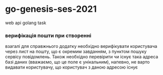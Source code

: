 # go-genesis-ses-2021
web api golang task 


### верифікація пошти при створенні
взагалі для справжнього додатку необхідно верифікувати користувача через лист на пошту, що є окремим завданням, з пунктом пошуку сервісу повідомлень. Також необхідно перевірити чи існує така адреса базі даних (вважаємо, що це поле є унікальним), напевно, не варто видавати користувачу, що користувач з даною адресою існує
